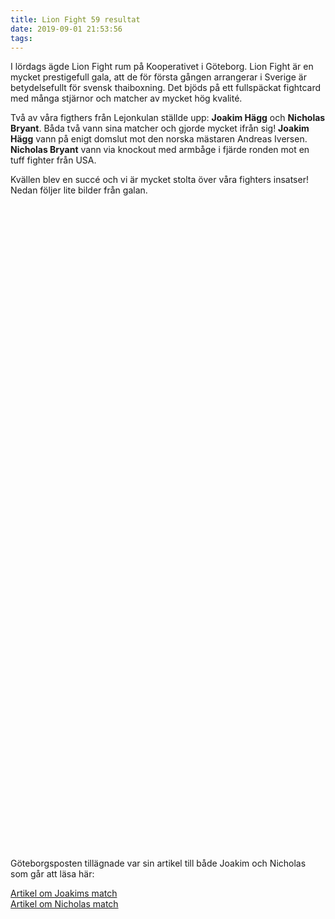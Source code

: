```yaml
---
title: Lion Fight 59 resultat
date: 2019-09-01 21:53:56
tags:
---
```


I lördags ägde Lion Fight rum på Kooperativet i Göteborg. Lion Fight är en mycket prestigefull gala, att de för första gången arrangerar i Sverige är betydelsefullt för svensk thaiboxning. Det bjöds på ett fullspäckat fightcard med många stjärnor och matcher av mycket hög kvalité.

Två av våra figthers från Lejonkulan ställde upp: **Joakim Hägg** och **Nicholas Bryant**. Båda två vann sina matcher och gjorde mycket ifrån sig! **Joakim Hägg** vann på enigt domslut mot den norska mästaren Andreas Iversen. **Nicholas Bryant** vann via knockout med armbåge i fjärde ronden mot en tuff fighter från USA.

Kvällen blev en succé och vi är mycket stolta över våra fighters insatser! Nedan följer lite bilder från galan.

<div style="width: 100%; margin: 0 auto; text-align: center; padding-bottom: 20px;">
	<div style="padding-top: 0px; width: 45%; margin: 0 auto; display: inline-block; max-height: 257px; overflow: hidden;">
		<a href="/2019/09/01/lion-fight-resultat/1.jpg"
		   class="fancybox"
		   title="Joakim Hägg"
	   	>
			<div
				style="background: url(/2019/09/01/lion-fight-resultat/1.jpg);
				       background-position: center center;
				       width: 100%;
				       height: 250px;
				       background-size: cover;"
			></div>
		</a>
	</div>
	<div style="padding-top: 0px; width: 45%; margin: 0 auto; display: inline-block; max-height: 257px; overflow: hidden;">
		<a href="/2019/09/01/lion-fight-resultat/2.jpg"
		   class="fancybox"
		   title="Nicholas Bryant segrar!"
	   	>
			<div
				style="background: url(/2019/09/01/lion-fight-resultat/2.jpg);
				       background-position: center center;
				       width: 100%;
				       height: 250px;
				       background-size: cover;"
			></div>
		</a>
	</div>
	<div style="padding-top: 0px; width: 45%; margin: 0 auto; display: inline-block; max-height: 257px; overflow: hidden;">
		<a href="/2019/09/01/lion-fight-resultat/3.jpg"
		   class="fancybox"
		   title="Nicholas Bryant"
	   	>
			<div
				style="background: url(/2019/09/01/lion-fight-resultat/3.jpg);
				       background-position: center center;
				       width: 100%;
				       height: 250px;
				       background-size: cover;"
			></div>
		</a>
	</div>
	<div style="padding-top: 0px; width: 45%; margin: 0 auto; display: inline-block; max-height: 257px; overflow: hidden;">
		<a href="/2019/09/01/lion-fight-resultat/4.jpg"
		   class="fancybox"
		   title="Nicholas Bryant vs Joshua Scales"
	   	>
			<div
				style="background: url(/2019/09/01/lion-fight-resultat/4.jpg);
				       background-position: center center;
				       width: 100%;
				       height: 250px;
				       background-size: cover;"
			></div>
		</a>
	</div>
	<div style="padding-top: 0px; width: 45%; margin: 0 auto; display: inline-block; max-height: 257px; overflow: hidden;">
		<a href="/2019/09/01/lion-fight-resultat/5.jpg"
		   class="fancybox"
		   title="Nicholas Bryant på väg in i ringen"
	   	>
			<div
				style="background: url(/2019/09/01/lion-fight-resultat/5.jpg);
				       background-position: center center;
				       width: 100%;
				       height: 250px;
				       background-size: cover;"
			></div>
		</a>
	</div>
	<div style="padding-top: 0px; width: 45%; margin: 0 auto; display: inline-block; max-height: 257px; overflow: hidden;">
		<a href="/2019/09/01/lion-fight-resultat/6.jpg"
		   class="fancybox"
		   title="Joakim Hägg vs Andreas Iversen"
	   	>
			<div
				style="background: url(/2019/09/01/lion-fight-resultat/6.jpg);
				       background-position: center center;
				       width: 100%;
				       height: 250px;
				       background-size: cover;"
			></div>
		</a>
	</div>
	<div style="padding-top: 0px; width: 45%; margin: 0 auto; display: inline-block; max-height: 257px; overflow: hidden;">
		<a href="/2019/09/01/lion-fight-resultat/7.jpg"
		   class="fancybox"
		   title="Nicholas Bryant med teamet"
	   	>
			<div
				style="background: url(/2019/09/01/lion-fight-resultat/7.jpg);
				       background-position: center center;
				       width: 100%;
				       height: 250px;
				       background-size: cover;"
			></div>
		</a>
	</div>
	<div style="padding-top: 0px; width: 45%; margin: 0 auto; display: inline-block; max-height: 257px; overflow: hidden;">
		<a href="/2019/09/01/lion-fight-resultat/8.jpg"
		   class="fancybox"
		   title="Joakim Hägg med teamet"
	   	>
			<div
				style="background: url(/2019/09/01/lion-fight-resultat/8.jpg);
				       background-position: center center;
				       width: 100%;
				       height: 250px;
				       background-size: cover;"
			></div>
		</a>
	</div>
</div>

Göteborgsposten tillägnade var sin artikel till både Joakim och Nicholas som går att läsa här:

[Artikel om Joakims match](https://www.gp.se/sport/h%C3%A4gg-segrade-i-lion-fight-p%C3%A5-hemmaplan-1.17650165)<br>
[Artikel om Nicholas match](https://www.gp.se/sport/bryant-gick-p%C3%A5-knock-inf%C3%B6r-hemmafansen-1.17653595)